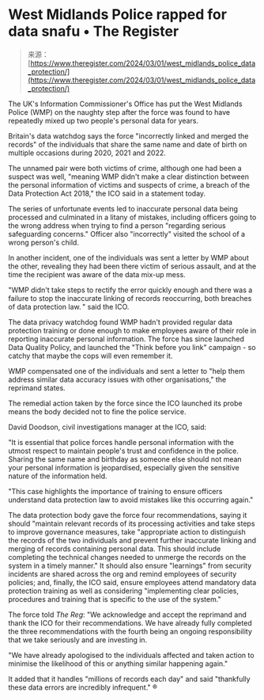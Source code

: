 <!--yml
category: 未分类
date: 2024-05-27 14:33:09
-->

# West Midlands Police rapped for data snafu • The Register

> 来源：[https://www.theregister.com/2024/03/01/west_midlands_police_data_protection/](https://www.theregister.com/2024/03/01/west_midlands_police_data_protection/)

The UK's Information Commissioner's Office has put the West Midlands Police (WMP) on the naughty step after the force was found to have repeatedly mixed up two people's personal data for years.

Britain's data watchdog says the force "incorrectly linked and merged the records" of the individuals that share the same name and date of birth on multiple occasions during 2020, 2021 and 2022.

The unnamed pair were both victims of crime, although one had been a suspect was well, "meaning WMP didn't make a clear distinction between the personal information of victims and suspects of crime, a breach of the Data Protection Act 2018," the ICO said in a statement today.

The series of unfortunate events led to inaccurate personal data being processed and culminated in a litany of mistakes, including officers going to the wrong address when trying to find a person "regarding serious safeguarding concerns." Officer also "incorrectly" visited the school of a wrong person's child.

In another incident, one of the individuals was sent a letter by WMP about the other, revealing they had been there victim of serious assault, and at the time the recipient was aware of the data mix-up mess.

"WMP didn't take steps to rectify the error quickly enough and there was a failure to stop the inaccurate linking of records reoccurring, both breaches of data protection law. " said the ICO.

The data privacy watchdog found WMP hadn't provided regular data protection training or done enough to make employees aware of their role in reporting inaccurate personal information. The force has since launched Data Quality Policy, and launched the "Think before you link" campaign - so catchy that maybe the cops will even remember it.

WMP compensated one of the individuals and sent a letter to "help them address similar data accuracy issues with other organisations," the reprimand states.

The remedial action taken by the force since the ICO launched its probe means the body decided not to fine the police service.

David Doodson, civil investigations manager at the ICO, said:

"It is essential that police forces handle personal information with the utmost respect to maintain people's trust and confidence in the police. Sharing the same name and birthday as someone else should not mean your personal information is jeopardised, especially given the sensitive nature of the information held.

"This case highlights the importance of training to ensure officers understand data protection law to avoid mistakes like this occurring again."

The data protection body gave the force four recommendations, saying it should "maintain relevant records of its processing activities and take steps to improve governance measures, take "appropriate action to distinguish the records of the two individuals and prevent further inaccurate linking and merging of records containing personal data. This should include completing the technical changes needed to unmerge the records on the system in a timely manner." It should also ensure "learnings" from security incidents are shared across the org and remind employees of security policies; and, finally, the ICO said, ensure employees attend mandatory data protection training as well as considering "implementing clear policies, procedures and training that is specific to the use of the system."

The force told *The Reg*: "We acknowledge and accept the reprimand and thank the ICO for their recommendations. We have already fully completed the three recommendations with the fourth being an ongoing responsibility that we take seriously and are investing in.

"We have already apologised to the individuals affected and taken action to minimise the likelihood of this or anything similar happening again."

It added that it handles "millions of records each day" and said "thankfully these data errors are incredibly infrequent." ®